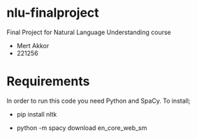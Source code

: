 # nlu-finalproject
Final Project for Natural Language Understanding course

- Mert Akkor
- 221256

# Requirements
In order to run this code you need Python and SpaCy. To install;

- pip install nltk

- python -m spacy download en_core_web_sm
